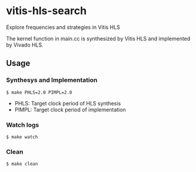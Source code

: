 # vitis-hls-search
Explore frequencies and strategies in Vitis HLS

The kernel function in main.cc is synthesized by Vitis HLS and implemented by Vivado HLS.

## Usage

### Synthesys and Implementation
```
$ make PHLS=2.0 PIMPL=2.0
```
- PHLS: Target clock period of HLS synthesis
- PIMPL: Target clock period of implementation

### Watch logs
```
$ make watch
```


### Clean
```
$ make clean
```
